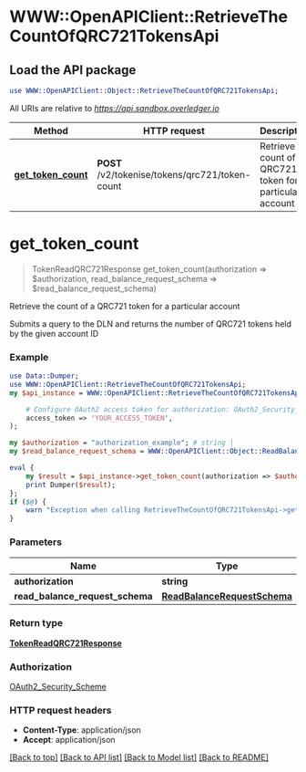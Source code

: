 # WWW::OpenAPIClient::RetrieveTheCountOfQRC721TokensApi

## Load the API package
```perl
use WWW::OpenAPIClient::Object::RetrieveTheCountOfQRC721TokensApi;
```

All URIs are relative to *https://api.sandbox.overledger.io*

Method | HTTP request | Description
------------- | ------------- | -------------
[**get_token_count**](RetrieveTheCountOfQRC721TokensApi.md#get_token_count) | **POST** /v2/tokenise/tokens/qrc721/token-count | Retrieve the count of a QRC721 token for a particular account


# **get_token_count**
> TokenReadQRC721Response get_token_count(authorization => $authorization, read_balance_request_schema => $read_balance_request_schema)

Retrieve the count of a QRC721 token for a particular account

Submits a query to the DLN and returns the number of QRC721 tokens held by the given account ID

### Example
```perl
use Data::Dumper;
use WWW::OpenAPIClient::RetrieveTheCountOfQRC721TokensApi;
my $api_instance = WWW::OpenAPIClient::RetrieveTheCountOfQRC721TokensApi->new(

    # Configure OAuth2 access token for authorization: OAuth2_Security_Scheme
    access_token => 'YOUR_ACCESS_TOKEN',
);

my $authorization = "authorization_example"; # string | 
my $read_balance_request_schema = WWW::OpenAPIClient::Object::ReadBalanceRequestSchema->new(); # ReadBalanceRequestSchema | 

eval {
    my $result = $api_instance->get_token_count(authorization => $authorization, read_balance_request_schema => $read_balance_request_schema);
    print Dumper($result);
};
if ($@) {
    warn "Exception when calling RetrieveTheCountOfQRC721TokensApi->get_token_count: $@\n";
}
```

### Parameters

Name | Type | Description  | Notes
------------- | ------------- | ------------- | -------------
 **authorization** | **string**|  | 
 **read_balance_request_schema** | [**ReadBalanceRequestSchema**](ReadBalanceRequestSchema.md)|  | 

### Return type

[**TokenReadQRC721Response**](TokenReadQRC721Response.md)

### Authorization

[OAuth2_Security_Scheme](../README.md#OAuth2_Security_Scheme)

### HTTP request headers

 - **Content-Type**: application/json
 - **Accept**: application/json

[[Back to top]](#) [[Back to API list]](../README.md#documentation-for-api-endpoints) [[Back to Model list]](../README.md#documentation-for-models) [[Back to README]](../README.md)


